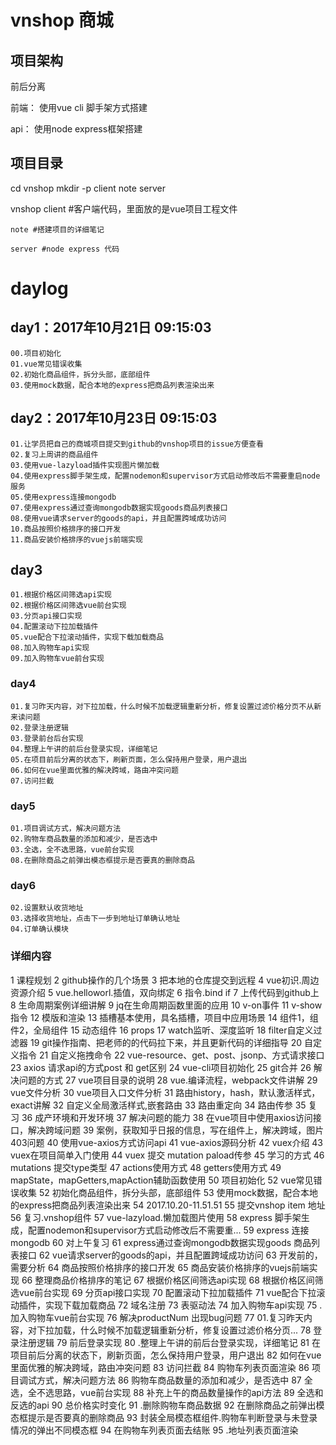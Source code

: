 # vnshop 商城
## 项目架构
前后分离

前端：
    使用vue cli 脚手架方式搭建

api：
    使用node express框架搭建

## 项目目录
cd vnshop
mkdir -p client note server

vnshop
    client #客户端代码，里面放的是vue项目工程文件

    note #搭建项目的详细笔记
        
    server #node express 代码


# daylog

## day1：2017年10月21日 09:15:03 
    00.项目初始化
    01.vue常见错误收集
    02.初始化商品组件，拆分头部，底部组件
    03.使用mock数据，配合本地的express把商品列表渲染出来
## day2：2017年10月23日 09:15:03
    01.让学员把自己的商城项目提交到github的vnshop项目的issue方便查看
    02.复习上周讲的商品组件
    03.使用vue-lazyload插件实现图片懒加载   
    04.使用express脚手架生成，配置nodemon和supervisor方式启动修改后不需要重启node服务
    05.使用express连接mongodb
    07.使用express通过查询mongodb数据实现goods商品列表接口
    08.使用vue请求server的goods的api，并且配置跨域成功访问
    10.商品按照价格排序的接口开发
    11.商品安装价格排序的vuejs前端实现

## day3
    01.根据价格区间筛选api实现
    02.根据价格区间筛选vue前台实现
    03.分页api接口实现
    04.配置滚动下拉加载插件
    05.vue配合下拉滚动插件，实现下载加载商品
    08.加入购物车api实现
    09.加入购物车vue前台实现

### day4
    01.复习昨天内容，对下拉加载，什么时候不加载逻辑重新分析，修复设置过滤价格分页不从新来读问题
    02.登录注册逻辑
    03.登录前台后台实现
    04.整理上午讲的前后台登录实现，详细笔记
    05.在项目前后分离的状态下，刷新页面，怎么保持用户登录，用户退出
    06.如何在vue里面优雅的解决跨域，路由冲突问题
    07.访问拦截

### day5
    01.项目调试方式，解决问题方法
    02.购物车商品数量的添加和减少，是否选中
    03.全选，全不选思路，vue前台实现
    08.在删除商品之前弹出模态框提示是否要真的删除商品

### day6
    02.设置默认收货地址
    03.选择收货地址，点击下一步到地址订单确认地址
    04.订单确认模块


### 详细内容
1 课程规划 
2 github操作的几个场景 
3 把本地的仓库提交到远程 
4 vue初识.周边资源介绍 
5 vue.helloworl.插值，双向绑定 
6 指令.bind if 
7 上传代码到github上 
8 生命周期案例详细讲解 
9 jq在生命周期函数里面的应用 
10 v-on事件 
11 v-show指令 
12 模版和渲染 
13 插槽基本使用，具名插槽，项目中应用场景 
14 组件1，组件2，全局组件 
15 动态组件 
16 props 
17 watch监听、深度监听 
18 filter自定义过滤器 
19 git操作指南、把老师的的代码拉下来，并且更新代码的详细指导 
20 自定义指令 
21 自定义拖拽命令 
22 vue-resource、get、post、jsonp、方式请求接口 
23 axios 请求api的方式post 和 get区别 
24 vue-cli项目初始化 
25 git合并 
26 解决问题的方式 
27 vue项目目录的说明 
28 vue.编译流程，webpack文件讲解 
29 vue文件分析 
30 vue项目入口文件分析 
31 路由history，hash，默认激活样式，exact讲解 
32 自定义全局激活样式,嵌套路由 
33 路由重定向 
34 路由传参 
35 复习 
36 成产环境和开发环境 
37 解决问题的能力 
38 在vue项目中使用axios访问接口，解决跨域问题 
39 案例，获取知乎日报的信息，写在组件上，解决跨域，图片403问题 
40 使用vue-axios方式访问api 
41 vue-axios源码分析 
42 vuex介绍 
43 vuex在项目简单入门使用 
44 vuex 提交 mutation paload传参 
45 学习的方式 
46 mutations 提交type类型 
47 actions使用方式 
48 getters使用方式 
49 mapState，mapGetters,mapAction辅助函数使用 
50 项目初始化 
52 vue常见错误收集 
52 初始化商品组件，拆分头部，底部组件 
53 使用mock数据，配合本地的express把商品列表渲染出来 
54 2017.10.20-11.51.51 
55 提交vnshop item 地址 
56 复习.vnshop组件 
57 vue-lazyload.懒加载图片使用 
58 express 脚手架生成，配置nodemon和supervisor方式启动修改后不需要重... 
59 express 连接mongodb 
60 对上午复习 
61 express通过查询mongodb数据实现goods 商品列表接口 
62 vue请求server的goods的api，并且配置跨域成功访问 
63 开发前的，需要分析 
64 商品按照价格排序的接口开发 
65 商品安装价格排序的vuejs前端实现 
66 整理商品价格排序的笔记 
67 根据价格区间筛选api实现 
68 根据价格区间筛选vue前台实现 
69 分页api接口实现 
70 配置滚动下拉加载插件 
71 vue配合下拉滚动插件，实现下载加载商品 
72 域名注册 
73 表驱动法 
74 加入购物车api实现 
75 .加入购物车vue前台实现 
76 解决productNum 出现bug问题 
77 01.复习昨天内容，对下拉加载，什么时候不加载逻辑重新分析，修复设置过滤价格分页... 
78 登录注册逻辑 
79 前后登录实现 
80 .整理上午讲的前后台登录实现，详细笔记 
81 在项目前后分离的状态下，刷新页面，怎么保持用户登录，用户退出 
82 如何在vue里面优雅的解决跨域，路由冲突问题 
83 访问拦截 
84 购物车列表页面渲染 
86 项目调试方式，解决问题方法 
86 购物车商品数量的添加和减少，是否选中 
87 全选，全不选思路，vue前台实现 
88 补充上午的商品数量操作的api方法 
89 全选和反选的api 
90 总价格实时变化 
91 .删除购物车商品数据 
92 在删除商品之前弹出模态框提示是否要真的删除商品 
93 封装全局模态框组件.购物车判断登录与未登录情况的弹出不同模态框 
94 在购物车列表页面去结账 
95 .地址列表页面渲染